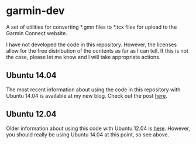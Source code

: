 garmin-dev
==========

A set of utilities for converting *.gmn files to *.tcx files for upload to the
Garmin Connect website.

I have not developed the code in this repository.  However, the licenses allow
for the free distribution of the contents as far as I can tell.  If this is not
the case, please let me know and I will take appropriate actions.

Ubuntu 14.04
------------

The most recent information about using the code in this repository with Ubuntu
14.04 is available at my new blog. Check out the post
[here](http://chrisstrelioff.ws/sandbox/2014/08/16/garmin_forerunner_and_ubuntu_14_04.html).

Ubuntu 12.04
------------

Older information about using this code with Ubuntu 12.04 is
[here](http://livesoncoffee.wordpress.com/2013/10/21/garmin-forerunner-and-ubuntu-12-04-updated/).
However, you should really be using Ubuntu 14.04 at this point, so see above.

